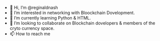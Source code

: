 - 👋 Hi, I’m @reginaldnash
- 👀 I’m interested in networking with Bloockchain Dovelopment.
- 🌱 I’m currently learning Python & HTML.
- 💞️ I’m looking to collaborate on Blockchain dovelopers & members of the cryto currency space.
- 📫 How to reach me 

<!---
reginaldnash/reginaldnash is a ✨ special ✨ repository because its `README.md` (this file) appears on your GitHub profile.
You can click the Preview link to take a look at your changes.
--->
